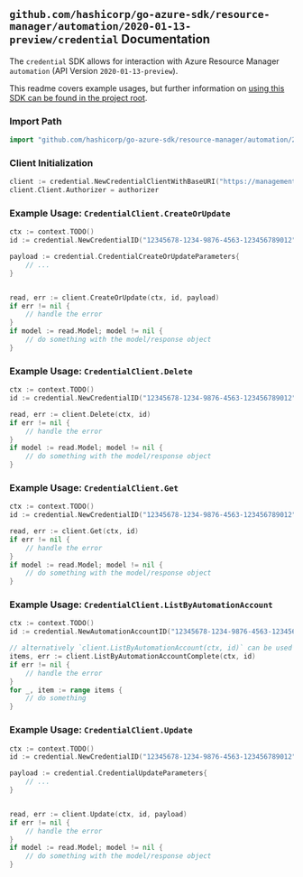 
## `github.com/hashicorp/go-azure-sdk/resource-manager/automation/2020-01-13-preview/credential` Documentation

The `credential` SDK allows for interaction with Azure Resource Manager `automation` (API Version `2020-01-13-preview`).

This readme covers example usages, but further information on [using this SDK can be found in the project root](https://github.com/hashicorp/go-azure-sdk/tree/main/docs).

### Import Path

```go
import "github.com/hashicorp/go-azure-sdk/resource-manager/automation/2020-01-13-preview/credential"
```


### Client Initialization

```go
client := credential.NewCredentialClientWithBaseURI("https://management.azure.com")
client.Client.Authorizer = authorizer
```


### Example Usage: `CredentialClient.CreateOrUpdate`

```go
ctx := context.TODO()
id := credential.NewCredentialID("12345678-1234-9876-4563-123456789012", "example-resource-group", "automationAccountValue", "credentialValue")

payload := credential.CredentialCreateOrUpdateParameters{
	// ...
}


read, err := client.CreateOrUpdate(ctx, id, payload)
if err != nil {
	// handle the error
}
if model := read.Model; model != nil {
	// do something with the model/response object
}
```


### Example Usage: `CredentialClient.Delete`

```go
ctx := context.TODO()
id := credential.NewCredentialID("12345678-1234-9876-4563-123456789012", "example-resource-group", "automationAccountValue", "credentialValue")

read, err := client.Delete(ctx, id)
if err != nil {
	// handle the error
}
if model := read.Model; model != nil {
	// do something with the model/response object
}
```


### Example Usage: `CredentialClient.Get`

```go
ctx := context.TODO()
id := credential.NewCredentialID("12345678-1234-9876-4563-123456789012", "example-resource-group", "automationAccountValue", "credentialValue")

read, err := client.Get(ctx, id)
if err != nil {
	// handle the error
}
if model := read.Model; model != nil {
	// do something with the model/response object
}
```


### Example Usage: `CredentialClient.ListByAutomationAccount`

```go
ctx := context.TODO()
id := credential.NewAutomationAccountID("12345678-1234-9876-4563-123456789012", "example-resource-group", "automationAccountValue")

// alternatively `client.ListByAutomationAccount(ctx, id)` can be used to do batched pagination
items, err := client.ListByAutomationAccountComplete(ctx, id)
if err != nil {
	// handle the error
}
for _, item := range items {
	// do something
}
```


### Example Usage: `CredentialClient.Update`

```go
ctx := context.TODO()
id := credential.NewCredentialID("12345678-1234-9876-4563-123456789012", "example-resource-group", "automationAccountValue", "credentialValue")

payload := credential.CredentialUpdateParameters{
	// ...
}


read, err := client.Update(ctx, id, payload)
if err != nil {
	// handle the error
}
if model := read.Model; model != nil {
	// do something with the model/response object
}
```
